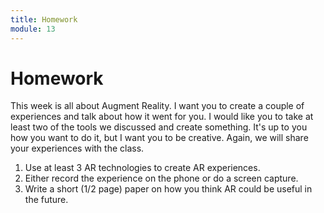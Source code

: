```yaml
---
title: Homework
module: 13
---
```


# Homework


This week is all about Augment Reality.  I want you to create a couple of experiences and talk about how it went for you. I would like you to take at least two of the tools we discussed and create something.  It's up to you how you want to do it, but I want you to be creative.  Again, we will share your experiences with the class.

1. Use at least 3 AR technologies to create AR experiences.
2. Either record the experience on the phone or do a screen capture.
3. Write a short (1/2 page) paper on how you think AR could be useful in the future.

